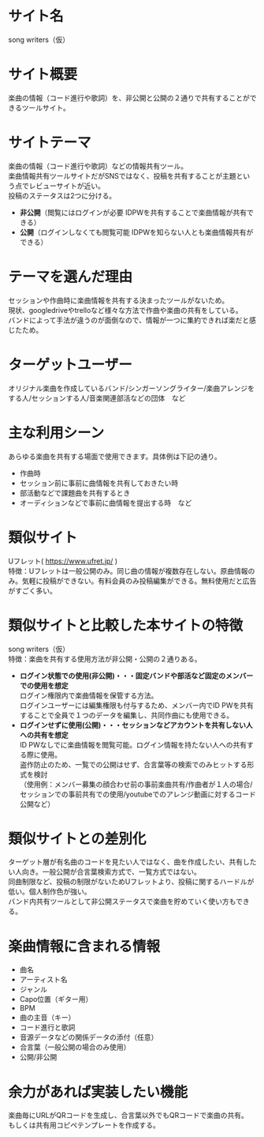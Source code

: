 # サイト名  
song writers（仮）

# サイト概要  
楽曲の情報（コード進行や歌詞）を、非公開と公開の２通りで共有することができるツールサイト。

# サイトテーマ  
楽曲の情報（コード進行や歌詞）などの情報共有ツール。  
楽曲情報共有ツールサイトだがSNSではなく、投稿を共有することが主題という点でレビューサイトが近い。  
投稿のステータスは2つに分ける。  
* **非公開**（閲覧にはログインが必要 IDPWを共有することで楽曲情報が共有できる）  
* **公開**（ログインしなくても閲覧可能 IDPWを知らない人とも楽曲情報共有ができる）  

# テーマを選んだ理由  
セッションや作曲時に楽曲情報を共有する決まったツールがないため。  
現状、googledriveやtrelloなど様々な方法で作曲や楽曲の共有をしている。  
バンドによって手法が違うのが面倒なので、情報が一つに集約できれば楽だと感じたため。  

# ターゲットユーザー  
オリジナル楽曲を作成しているバンド/シンガーソングライター/楽曲アレンジをする人/セッションする人/音楽関連部活などの団体　など  

# 主な利用シーン  
あらゆる楽曲を共有する場面で使用できます。具体例は下記の通り。
* 作曲時
* セッション前に事前に曲情報を共有しておきたい時
* 部活動などで課題曲を共有するとき
* オーディションなどで事前に曲情報を提出する時　など

# 類似サイト  
Uフレット( https://www.ufret.jp/ )  
特徴：Uフレットは一般公開のみ。同じ曲の情報が複数存在しない。原曲情報のみ。気軽に投稿ができない。有料会員のみ投稿編集ができる。無料使用だと広告がすごく多い。 

# 類似サイトと比較した本サイトの特徴  
song writers（仮）  
特徴：楽曲を共有する使用方法が非公開・公開の２通りある。  
* **ログイン状態での使用(非公開)・・・固定バンドや部活など固定のメンバーでの使用を想定**  
ログイン権限内で楽曲情報を保管する方法。  
ログインユーザーには編集権限も付与するため、メンバー内でID PWを共有することで全員で１つのデータを編集し、共同作曲にも使用できる。  
* **ログインせずに使用(公開)・・・セッションなどアカウントを共有しない人への共有を想定**  
ID PWなしでに楽曲情報を閲覧可能。ログイン情報を持たない人への共有する際に使用。  
盗作防止のため、一覧での公開はせず、合言葉等の検索でのみヒットする形式を検討  
（使用例：メンバー募集の顔合わせ前の事前楽曲共有/作曲者が１人の場合/セッションでの事前共有での使用/youtubeでのアレンジ動画に対するコード公開など）  

# 類似サイトとの差別化  
ターゲット層が有名曲のコードを見たい人ではなく、曲を作成したい、共有したい人向き。一般公開が合言葉検索方式で、一覧方式ではない。  
同曲制限など、投稿の制限がないためUフレットより、投稿に関するハードルが低い。個人制作色が強い。  
バンド内共有ツールとして非公開ステータスで楽曲を貯めていく使い方もできる。  

# 楽曲情報に含まれる情報  
* 曲名
* アーティスト名
* ジャンル
* Capo位置（ギター用）
* BPM
* 曲の主音（キー）
* コード進行と歌詞
* 音源データなどの関係データの添付（任意）
* 合言葉（一般公開の場合のみ使用）
* 公開/非公開

# 余力があれば実装したい機能  
楽曲毎にURLがQRコードを生成し、合言葉以外でもQRコードで楽曲の共有。
もしくは共有用コピペテンプレートを作成する。